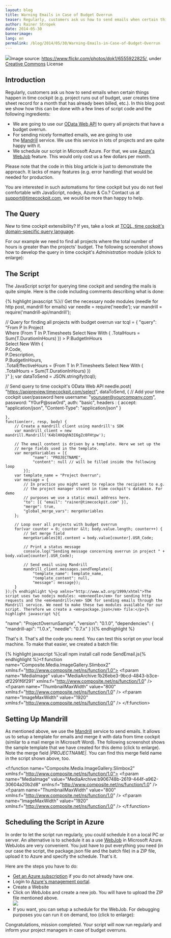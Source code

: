```yaml
---
layout: blog
title: Warning Emails in Case of Budget Overrun
teaser: Regularly, customers ask us how to send emails when certain things happen in time cockpit (e.g. project runs out of budget, user creates time sheet record for a month that has already been billed, etc.). In this blog post we show how this can be done with a few lines of script code and our OData Web API.
author: Rainer Stropek
date: 2014-05-30
bannerimage: 
lang: en
permalink: /blog/2014/05/30/Warning-Emails-in-Case-of-Budget-Overrun
---
```


<div class="imageCaption" xmlns="http://www.w3.org/1999/xhtml">
  <img src="{{site.baseurl}}/content/images/blog/2014/05/ProjectOverrunSample/ProjectOverrunTitle.jpg" />Image source: <a href="https://www.flickr.com/photos/angrylambie/3410110305/" target="_blank">https://www.flickr.com/photos/dok1/6555922825/</a>, under <a href="https://creativecommons.org/licenses/by/2.0/deed.de" target="_blank">Creative Commons</a> License</div><h2 xmlns="http://www.w3.org/1999/xhtml">Introduction</h2><p xmlns="http://www.w3.org/1999/xhtml">Regularly, customers ask us how to send emails when certain things happen in time cockpit (e.g. project runs out of budget, user creates time sheet record for a month that has already been billed, etc.). In this blog post we show how this can be done with a few lines of script code and the following <span lang="EN-US">ingredients</span>:</p><ul xmlns="http://www.w3.org/1999/xhtml">
  <li>We are going to use our <a href="http://www.timecockpit.com/blog/2014/04/27/Adding-Web-to-our-API" target="_blank">OData Web API</a> to query all projects that have a budget overrun.
</li>
  <li>For sending nicely formatted emails, we are going to use the <a href="http://mandrill.com/" target="_blank">Mandrill</a> service. We use this service in lots of projects and are quite happy with it.</li>
  <li>We schedule our script in Microsoft Azure. For that, we use <a href="http://azure.microsoft.com/en-us/documentation/articles/web-sites-create-web-jobs/" target="_blank">Azure's WebJob</a> feature. This would only cost us a few dollars per month.</li>
</ul><p xmlns="http://www.w3.org/1999/xhtml">Please note that the code in this blog article is just to demonstrate the approach. It lacks of many features (e.g. error handling) that would be needed for production.</p><p class="showcase" xmlns="http://www.w3.org/1999/xhtml">You are interested in such automatisms for time cockpit but you do not feel comfortable with JavaScript, nodejs, Azure &amp; Co.? Contact us at <a href="mailto:support@timecockpit.com,">support@timecockpit.com,</a> we would be more than happy to help.</p><h2 xmlns="http://www.w3.org/1999/xhtml">The Query</h2><p xmlns="http://www.w3.org/1999/xhtml">New to time cockpit extensibility? If yes, take a look at <a href="http://help.timecockpit.com/?topic=html/a7465f29-c739-4a14-bf5b-09821133dd9a.htm" target="_blank">TCQL, time cockpit's domain-specific query language</a>.</p><p xmlns="http://www.w3.org/1999/xhtml">For our example we need to find all projects where the total number of hours is greater than the projects' budget. The following screenshot shows how to develop the query in time cockpit's <em>Administration</em> module (click to enlarge):</p><f:function name="Composite.Media.ImageGallery.Slimbox2" xmlns:f="http://www.composite.net/ns/function/1.0">
  <f:param name="MediaImage" value="MediaArchive:44f8551b-b499-4b56-bc73-8192fecdc92f" xmlns:f="http://www.composite.net/ns/function/1.0" />
  <f:param name="ThumbnailMaxWidth" value="800" xmlns:f="http://www.composite.net/ns/function/1.0" />
  <f:param name="ThumbnailMaxHeight" value="800" xmlns:f="http://www.composite.net/ns/function/1.0" />
  <f:param name="ImageMaxWidth" value="1920" xmlns:f="http://www.composite.net/ns/function/1.0" />
  <f:param name="ImageMaxHeight" value="1280" xmlns:f="http://www.composite.net/ns/function/1.0" />
</f:function><h2 xmlns="http://www.w3.org/1999/xhtml">The Script</h2><p xmlns="http://www.w3.org/1999/xhtml">The JavaScript script for querying time cockpit and sending the mails is quite simple. Here is the code including comments describing what is done:</p>{% highlight javascript %}// Get the necessary node modules (needle for http post, mandrill for emails)
var needle = require('needle');
var mandrill = require('mandrill-api/mandrill');

// Query for finding all projects with budget overrun
var tcql = { 
    "query": "From P In Project \
        Where (From T In P.Timesheets Select New With { .TotalHours = Sum(T.DurationInHours) }) &gt; P.BudgetInHours \
        Select New With { \
            P.Code, \
            P.Description, \
            P.BudgetInHours, \
            .TotalEffectiveHours = (From T In P.Timesheets Select New With { .TotalHours = Sum(T.DurationInHours) }) \
        }" };
var dataToSend = JSON.stringify(tcql);

// Send query to time cockpit's OData Web API
needle.post(
    "https://apipreview.timecockpit.com/select", 
    dataToSend,
    { 
        // Add your time cockpit user/password here
        username: "youruser@yourcompany.com", 
        password: "Y0urP@ssw0rd",
        auth: "basic",
        headers : {
            accept: "application/json",
            "Content-Type": "application/json"
        }
        
    },
    function(err, resp, body) {
        // Create a mandrill client using mandrill's SDK
        var mandrill_client = new mandrill.Mandrill('K4blHXQqhN3I6gZc0FHtpw');
        
        // The email content is driven by a template. Here we set up the
        // merge fields used in the template.
        var mergeVariables = [{
                "name": "PROJECTNAME",
                "content": null // will be filled inside the following loop
            }];
        var template_name = "Project Overrun";
        var message = {
            // In practice you might want to replace the recipient to e.g.
            // the project manager stored in time cockpit's database. For demo
            // purposes we use a static email address here.
            "to": [{ "email": "rainer@timecockpit.com" }],
            "merge": true,
            "global_merge_vars": mergeVariables
        };
        
        // Loop over all projects with budget overrun
        for(var counter = 0; counter &lt; body.value.length; counter++) {
            // Set merge field
            mergeVariables[0].content = body.value[counter].USR_Code;

            // Print a status message
            console.log("Sending message concerning overrun in project " + body.value[counter].USR_Code);
    
            // Send email using Mandrill
            mandrill_client.messages.sendTemplate({
                "template_name": template_name, 
                "template_content": null, 
                "message": message});
        }
    });{% endhighlight %}<p xmlns="http://www.w3.org/1999/xhtml">The script uses two nodejs modules: <em>needle</em> for sending http requests and the <em>mandrill</em> SDK for sending emails through the Mandrill service. We need to make these two modules available for our script. Therefore we create a <em>package.json</em> file:</p>{% highlight javascript %}{
  "name": "ProjectOverrunSample",
  "version": "0.1.0",
  "dependencies": {
    "mandrill-api": "1.0.x",
    "needle": "0.7.x"
  }
}{% endhighlight %}<p xmlns="http://www.w3.org/1999/xhtml">That's it. That's all the code you need. You can test this script on your local machine. To make that easier, we created a batch file:</p>{% highlight javascript %}call npm install
call node SendEmail.js{% endhighlight %}<f:function name="Composite.Media.ImageGallery.Slimbox2" xmlns:f="http://www.composite.net/ns/function/1.0">
  <f:param name="MediaImage" value="MediaArchive:1b26ebe3-9bcd-4843-b3ce-df2291f6f291" xmlns:f="http://www.composite.net/ns/function/1.0" />
  <f:param name="ThumbnailMaxWidth" value="800" xmlns:f="http://www.composite.net/ns/function/1.0" />
  <f:param name="ImageMaxWidth" value="1920" xmlns:f="http://www.composite.net/ns/function/1.0" />
</f:function><h2 xmlns="http://www.w3.org/1999/xhtml">Setting Up Mandrill</h2><p xmlns="http://www.w3.org/1999/xhtml">As mentioned above, we use the <a href="http://mandrill.com/">Mandrill</a> service to send emails. It allows us to setup a template for emails and merge it with data from time cockpit (similar to a mail merge in Microsoft Word). The following screenshot shows the sample template that we have created for this demo (click to enlarge). Note the merge field <em>*|PROJECTNAME|*</em>. You can find this merge field name in the script shown above, too.</p><f:function name="Composite.Media.ImageGallery.Slimbox2" xmlns:f="http://www.composite.net/ns/function/1.0">
  <f:param name="MediaImage" value="MediaArchive:b906748b-2619-444f-a962-30604a20b2d8" xmlns:f="http://www.composite.net/ns/function/1.0" />
  <f:param name="ThumbnailMaxWidth" value="800" xmlns:f="http://www.composite.net/ns/function/1.0" />
  <f:param name="ImageMaxWidth" value="1920" xmlns:f="http://www.composite.net/ns/function/1.0" />
</f:function><h2 xmlns="http://www.w3.org/1999/xhtml">Scheduling the Script in Azure</h2><p xmlns="http://www.w3.org/1999/xhtml">In order to let the script run regularly, you could schedule it on a local PC or server. An alternative is to schedule it as a use <a href="http://azure.microsoft.com/en-us/documentation/articles/web-sites-create-web-jobs/" target="_blank">WebJob</a> in Microsoft Azure. WebJobs are very convenient. You just have to put everything you need (in our case the script, the package.json file and the batch file) in a ZIP file, upload it to Azure and specify the schedule. That's it.</p><p xmlns="http://www.w3.org/1999/xhtml">Here are the steps you have to do:</p><ul xmlns="http://www.w3.org/1999/xhtml">
  <li>
    <a href="http://azure.microsoft.com/en-us/pricing/free-trial/" target="_blank">Get an Azure subscription</a> if you do not already have one.</li>
  <li>Login to <a href="https://manage.windowsazure.com" target="_blank">Azure's management portal</a>.</li>
  <li>Create a Website
<br /><f:function name="Composite.Media.ImageGallery.Slimbox2" xmlns:f="http://www.composite.net/ns/function/1.0"><f:param name="MediaImage" value="MediaArchive:c8fae3cf-db1b-49f1-b215-c39aceb063c1" xmlns:f="http://www.composite.net/ns/function/1.0" /><f:param name="ThumbnailMaxWidth" value="800" xmlns:f="http://www.composite.net/ns/function/1.0" /><f:param name="ImageMaxWidth" value="1920" xmlns:f="http://www.composite.net/ns/function/1.0" /></f:function></li>
  <li>Click on <em>WebJobs</em> and create a new job. You will have to upload the ZIP file mentioned above.
<br /><img src="{{site.baseurl}}/content/images/blog/2014/05/ProjectOverrunSample/CreateWebJob.png" /></li>
  <li>If you want, you can setup a schedule for the WebJob. For debugging purposes you can run it on demand, too (click to enlarge):
<br /><f:function name="Composite.Media.ImageGallery.Slimbox2" xmlns:f="http://www.composite.net/ns/function/1.0"><f:param name="MediaImage" value="MediaArchive:885ff480-2823-4225-bf77-ecdf5595d010" xmlns:f="http://www.composite.net/ns/function/1.0" /><f:param name="ThumbnailMaxWidth" value="800" xmlns:f="http://www.composite.net/ns/function/1.0" /><f:param name="ImageMaxWidth" value="1920" xmlns:f="http://www.composite.net/ns/function/1.0" /></f:function></li>
</ul><p xmlns="http://www.w3.org/1999/xhtml">Congratulations, mission completed. Your script will now run regularly and inform your project managers in case of budget overruns.</p>